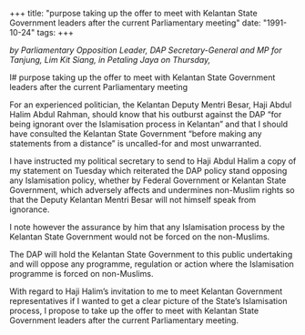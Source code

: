 +++ 
title: "purpose taking up the offer to meet with Kelantan State Government leaders after the current Parliamentary meeting"
date: "1991-10-24"
tags:
+++

_by Parliamentary Opposition Leader, DAP Secretary-General and MP for Tanjung, Lim Kit Siang, in Petaling Jaya on Thursday,_

I#  purpose taking up the offer to meet with Kelantan State Government leaders after the current Parliamentary meeting

For an experienced politician, the Kelantan Deputy Mentri Besar, Haji Abdul Halim Abdul Rahman, should know that his outburst against the DAP “for being ignorant over the Islamisation process in Kelantan” and that I should have consulted the Kelantan State Government “before making any statements from a distance” is uncalled-for and most unwarranted.</u>

I have instructed my political secretary to send to Haji Abdul Halim a copy of my statement on Tuesday which reiterated the DAP policy stand opposing any Islamisation policy, whether by Federal Government or Kelantan State Government, which adversely affects and undermines non-Muslim rights so that the Deputy Kelantan Mentri Besar will not himself speak from ignorance.

I note however the assurance by him that any Islamisation process by the Kelantan State Government would not be forced on the non-Muslims.

The DAP will hold the Kelantan State Government to this public undertaking and will oppose any programme, regulation or action where the Islamisation programme is forced on non-Muslims.

With regard to Haji Halim’s invitation to me to meet Kelantan Government representatives if I wanted to get a clear picture of the State’s Islamisation process, I propose to take up the offer to meet with Kelantan State Government leaders after the current Parliamentary meeting.
 

